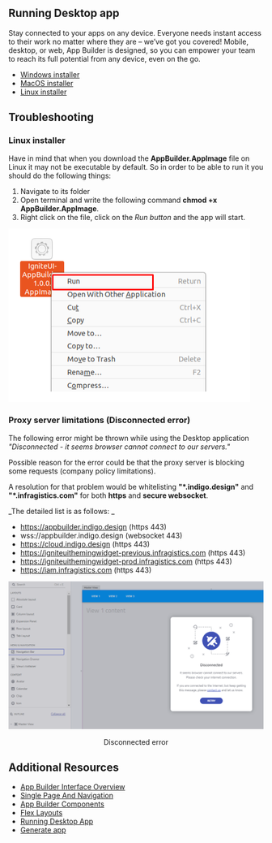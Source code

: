 
## Running Desktop app
Stay connected to your apps on any device. Everyone needs instant access to their work no matter where they are – we’ve got you covered! Mobile, desktop, or web, App Builder is designed, so you can empower your team to reach its full potential from any device, even on the go.

- [Windows installer](https://github.com/IgniteUI/app-builder-client/releases/latest/download/AppBuilder.exe)
- [MacOS installer](https://github.com/IgniteUI/app-builder-client/releases/latest/download/AppBuilder.dmg)
- [Linux installer](https://github.com/IgniteUI/app-builder-client/releases/latest/download/AppBuilder.AppImage)


## Troubleshooting

### Linux installer
Have in mind that when you download the <b>AppBuilder.AppImage</b> file on Linux it may not be executable by default. So in order to be able to run it you should do the following things: 
1. Navigate to its folder
2. Open terminal and write the following command <b>chmod +x AppBuilder.AppImage</b>. 
3. Right click on the file, click on the <i> Run button</i> and the app will start.

<img class="responsive-img" src="./images/run-app-image.png" />

### Proxy server limitations (Disconnected error)

The following error might be thrown while using the Desktop application _"Disconnected - it seems browser cannot connect to our servers."_

Possible reason for the error could be that the proxy server is blocking some requests (company policy limitations). 

A resolution for that problem would be whitelisting **"*.indigo.design"** and **"*.infragistics.com"** for both **https** and **secure websocket**. 

_The detailed list is as follows: _
- https://appbuilder.indigo.design (https 443)
- wss://appbuilder.indigo.design (websocket 443) 
- https://cloud.indigo.design (https 443) 
- https://igniteuithemingwidget-previous.infragistics.com (https 443) 
- https://igniteuithemingwidget-prod.infragistics.com (https 443) 
- https://iam.infragistics.com (https 443) 


<img class="responsive-img" src="./images/cant-connect-error.PNG" />
<p style="text-align:center;">Disconnected error</p>

## Additional Resources
<div class="divider--half"></div>

* [App Builder Interface Overview](interface-overview.md)
* [Single Page And Navigation](single-page-apps-and-navigation.md)
* [App Builder Components](indigo-design-app-builder-components.md)
* [Flex Layouts](flex-layouts/flex-layouts.md)
* [Running Desktop App](running-desktop-app.md)
* [Generate app](generate-app/generate-app-overview.md)

